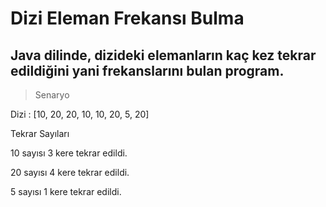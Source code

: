 # Dizi Eleman Frekansı Bulma

## Java dilinde, dizideki elemanların kaç kez tekrar edildiğini yani frekanslarını bulan program.

> Senaryo

Dizi : [10, 20, 20, 10, 10, 20, 5, 20]

Tekrar Sayıları

10 sayısı 3 kere tekrar edildi.

20 sayısı 4 kere tekrar edildi.

5 sayısı 1 kere tekrar edildi.